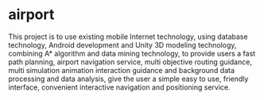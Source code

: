 # airport
This project is to use existing mobile Internet technology, using database technology, 
Android development and Unity 3D modeling technology, combining A* algorithm and data mining technology, 
to provide users a fast path planning, airport navigation service, multi objective routing guidance,
multi simulation animation interaction guidance and background data processing and data analysis, 
give the user a simple easy to use, friendly interface, convenient interactive navigation and positioning service.
